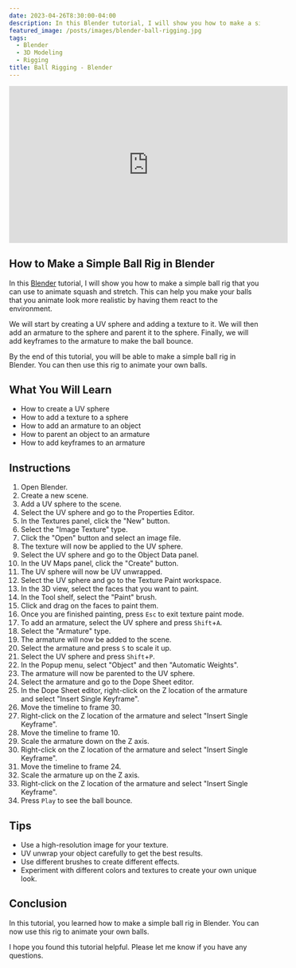 ```yaml
---
date: 2023-04-26T8:30:00-04:00
description: In this Blender tutorial, I will show you how to make a simple ball rig that you can use to animate squash and stretch. This can help you make your balls that you animate look more realistic by having them react to the environment.
featured_image: /posts/images/blender-ball-rigging.jpg
tags:
  - Blender
  - 3D Modeling
  - Rigging
title: Ball Rigging - Blender
---
```


<div class="iframe-16-9-container">
<iframe class="youTubeIframe" width="560" height="315" src="https://www.youtube.com/embed/VsBTUaRESr0?rel=0" title="YouTube video player" frameborder="0" allow="accelerometer; autoplay; clipboard-write; encrypted-media; gyroscope; picture-in-picture; web-share" allowfullscreen></iframe>
</div>

## How to Make a Simple Ball Rig in Blender

In this [Blender](./blender.md) tutorial, I will show you how to make a simple ball rig that you can use to animate squash and stretch. This can help you make your balls that you animate look more realistic by having them react to the environment.

We will start by creating a UV sphere and adding a texture to it. We will then add an armature to the sphere and parent it to the sphere. Finally, we will add keyframes to the armature to make the ball bounce.

By the end of this tutorial, you will be able to make a simple ball rig in Blender. You can then use this rig to animate your own balls.

## What You Will Learn

- How to create a UV sphere
- How to add a texture to a sphere
- How to add an armature to an object
- How to parent an object to an armature
- How to add keyframes to an armature

## Instructions

1. Open Blender.
2. Create a new scene.
3. Add a UV sphere to the scene.
4. Select the UV sphere and go to the Properties Editor.
5. In the Textures panel, click the "New" button.
6. Select the "Image Texture" type.
7. Click the "Open" button and select an image file.
8. The texture will now be applied to the UV sphere.
9. Select the UV sphere and go to the Object Data panel.
10. In the UV Maps panel, click the "Create" button.
11. The UV sphere will now be UV unwrapped.
12. Select the UV sphere and go to the Texture Paint workspace.
13. In the 3D view, select the faces that you want to paint.
14. In the Tool shelf, select the "Paint" brush.
15. Click and drag on the faces to paint them.
16. Once you are finished painting, press `Esc` to exit texture paint mode.
17. To add an armature, select the UV sphere and press `Shift`+`A`.
18. Select the "Armature" type.
19. The armature will now be added to the scene.
20. Select the armature and press `S` to scale it up.
21. Select the UV sphere and press `Shift`+`P`.
22. In the Popup menu, select "Object" and then "Automatic Weights".
23. The armature will now be parented to the UV sphere.
24. Select the armature and go to the Dope Sheet editor.
25. In the Dope Sheet editor, right-click on the Z location of the armature and select "Insert Single Keyframe".
26. Move the timeline to frame 30.
27. Right-click on the Z location of the armature and select "Insert Single Keyframe".
28. Move the timeline to frame 10.
29. Scale the armature down on the Z axis.
30. Right-click on the Z location of the armature and select "Insert Single Keyframe".
31. Move the timeline to frame 24.
32. Scale the armature up on the Z axis.
33. Right-click on the Z location of the armature and select "Insert Single Keyframe".
34. Press `Play` to see the ball bounce.

## Tips

- Use a high-resolution image for your texture.
- UV unwrap your object carefully to get the best results.
- Use different brushes to create different effects.
- Experiment with different colors and textures to create your own unique look.

## Conclusion

In this tutorial, you learned how to make a simple ball rig in Blender. You can now use this rig to animate your own balls.

I hope you found this tutorial helpful. Please let me know if you have any questions.
